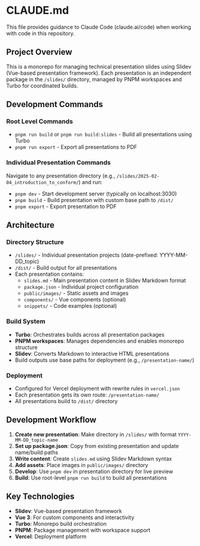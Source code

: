 # CLAUDE.md

This file provides guidance to Claude Code (claude.ai/code) when working with code in this repository.

## Project Overview

This is a monorepo for managing technical presentation slides using Slidev (Vue-based presentation framework). Each presentation is an independent package in the `/slides/` directory, managed by PNPM workspaces and Turbo for coordinated builds.

## Development Commands

### Root Level Commands

- `pnpm run build` or `pnpm run build:slides` - Build all presentations using Turbo
- `pnpm run export` - Export all presentations to PDF

### Individual Presentation Commands

Navigate to any presentation directory (e.g., `/slides/2025-02-04_introduction_to_conform/`) and run:
- `pnpm dev` - Start development server (typically on localhost:3030)
- `pnpm build` - Build presentation with custom base path to `/dist/`
- `pnpm export` - Export presentation to PDF

## Architecture

### Directory Structure

- `/slides/` - Individual presentation projects (date-prefixed: YYYY-MM-DD_topic)
- `/dist/` - Build output for all presentations
- Each presentation contains:
  - `slides.md` - Main presentation content in Slidev Markdown format
  - `package.json` - Individual project configuration
  - `public/images/` - Static assets and images
  - `components/` - Vue components (optional)
  - `snippets/` - Code examples (optional)

### Build System

- **Turbo**: Orchestrates builds across all presentation packages
- **PNPM workspaces**: Manages dependencies and enables monorepo structure
- **Slidev**: Converts Markdown to interactive HTML presentations
- Build outputs use base paths for deployment (e.g., `/presentation-name/`)

### Deployment

- Configured for Vercel deployment with rewrite rules in `vercel.json`
- Each presentation gets its own route: `/presentation-name/`
- All presentations build to `/dist/` directory

## Development Workflow

1. **Create new presentation**: Make directory in `/slides/` with format `YYYY-MM-DD_topic-name`
2. **Set up package.json**: Copy from existing presentation and update name/build paths
3. **Write content**: Create `slides.md` using Slidev Markdown syntax
4. **Add assets**: Place images in `public/images/` directory
5. **Develop**: Use `pnpm dev` in presentation directory for live preview
6. **Build**: Use root-level `pnpm run build` to build all presentations

## Key Technologies

- **Slidev**: Vue-based presentation framework
- **Vue 3**: For custom components and interactivity
- **Turbo**: Monorepo build orchestration
- **PNPM**: Package management with workspace support
- **Vercel**: Deployment platform
